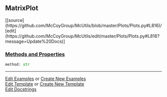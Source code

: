 ## <a id="McUtils.Plots.Plots.MatrixPlot">MatrixPlot</a> 
<div class="docs-source-link" markdown="1">
[[source](https://github.com/McCoyGroup/McUtils/blob/master/Plots/Plots.py#L816)/[edit](https://github.com/McCoyGroup/McUtils/edit/master/Plots/Plots.py#L816?message=Update%20Docs)]
</div>



<div class="collapsible-section">
 <div class="collapsible-section collapsible-section-header" markdown="1">
 
### <a class="collapse-link" data-toggle="collapse" href="#methods">Methods and Properties</a> <a class="float-right" data-toggle="collapse" href="#methods"><i class="fa fa-chevron-down"></i></a>

 </div>
 <div class="collapsible-section collapsible-section-body collapse" id="methods" markdown="1">

```python
method: str
```


 </div>
</div>




___

[Edit Examples](https://github.com/McCoyGroup/McUtils/edit/gh-pages/ci/examples/McUtils/Plots/Plots/MatrixPlot.md) or 
[Create New Examples](https://github.com/McCoyGroup/McUtils/new/gh-pages/?filename=ci/examples/McUtils/Plots/Plots/MatrixPlot.md) <br/>
[Edit Template](https://github.com/McCoyGroup/McUtils/edit/gh-pages/ci/docs/McUtils/Plots/Plots/MatrixPlot.md) or 
[Create New Template](https://github.com/McCoyGroup/McUtils/new/gh-pages/?filename=ci/docs/templates/McUtils/Plots/Plots/MatrixPlot.md) <br/>
[Edit Docstrings](https://github.com/McCoyGroup/McUtils/edit/master/Plots/Plots.py#L816?message=Update%20Docs)